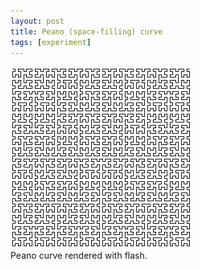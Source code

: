 ```yaml
---
layout: post
title: Peano (space-filling) curve
tags: [experiment]
---
```

![peano](/img/peano_curve_small.png)  
Peano curve rendered with flash.  
